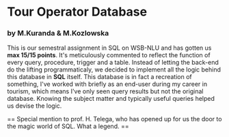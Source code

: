 # Tour Operator Database
### by M.Kuranda & M.Kozlowska

This is our semestral assignment in SQL on WSB-NLU and has gotten us **max 15/15 points**. It's meticulously commented to reflect the function of every query, procedure, trigger and a table.
Instead of letting the back-end do the lifting programmaticaly, we decided to implement all the logic behind this database in **SQL** itself.
This database is in fact a recreation of something, I've worked with briefly as an end-user during my career in tourism, 
which means I've only seen query results but not the original database. 
Knowing the subject matter and typically useful queries helped us devise the logic.

== Special mention to prof. H. Telega, who has opened up for us the door to the magic world of SQL. What a legend. ==
